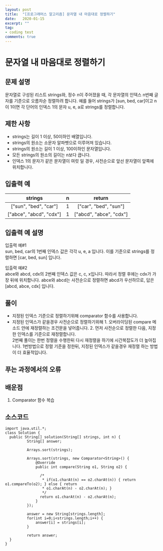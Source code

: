 ```yaml
---
layout: post
title:  "[프로그래머스 알고리즘] 문자열 내 마음대로 정렬하기"
date:   2020-01-15
excerpt: ""
tag:
- coding test 
comments: true
---
```


# 문자열 내 마음대로 정렬하기

## 문제 설명  

문자열로 구성된 리스트 strings와, 정수 n이 주어졌을 때, 각 문자열의 인덱스 n번째 글자를 기준으로 오름차순 정렬하려 합니다. 예를 들어 strings가 [sun, bed, car]이고 n이 1이면 각 단어의 인덱스 1의 문자 u, e, a로 strings를 정렬합니다.

## 제한 사항  
* strings는 길이 1 이상, 50이하인 배열입니다.
* strings의 원소는 소문자 알파벳으로 이루어져 있습니다.
* strings의 원소는 길이 1 이상, 100이하인 문자열입니다.
* 모든 strings의 원소의 길이는 n보다 큽니다.
* 인덱스 1의 문자가 같은 문자열이 여럿 일 경우, 사전순으로 앞선 문자열이 앞쪽에 위치합니다.

## 입출력 예  
  
|strings|n|return|
|:---:|:---:|:---:|
|["sun", "bed", "car"]|1|["car", "bed", "sun"]|
|["abce", "abcd", "cdx"]|1|["abcd", "abce", "cdx"]|

  
## 입출력 예 설명
입출력 예#1  
sun, bed, car의 1번째 인덱스 값은 각각 u, e, a 입니다. 이를 기준으로 strings를 정렬하면 [car, bed, sun] 입니다. 

입출력 예#2  
abce와 abcd, cdx의 2번째 인덱스 값은 c, c, x입니다. 따라서 정렬 후에는 cdx가 가장 뒤에 위치합니다. abce와 abcd는 사전순으로 정렬하면 abcd가 우선하므로, 답은 [abcd, abce, cdx] 입니다.



## 풀이
* 지정된 인덱스 기준으로 정렬하기위해 comparator 함수를 사용합니다.
* 지정된 인덱스가 같을경우 사전순으로 정렬하기위해 1. 오버라이딩된 compare 메소드 안에 재정렬하는 조건문을 넣어줍니다. 2. 먼저 사전순으로 정렬한 다음, 지정한 인덱스를 기준으로 재정렬합니다.  
2번째 풀이는 한번 정렬을 수행한뒤 다시 재정렬을 하기에 시간복잡도가 더 높아집니다. 1번방법으로 정렬 기준을 정한뒤, 지정된 인덱스가 같을경우 재정렬 하는 방법이 더 효율적입니다.


## 푸는 과정에서의 오류



## 배운점
1. Comparator 함수 복습



## 소스코드
~~~
import java.util.*;
class Solution {
  public String[] solution(String[] strings, int n) {
          String[] answer;
	      
	      Arrays.sort(strings);    
      
	      Arrays.sort(strings, new Comparator<String>() {
	          @Override
	          public int compare(String o1, String o2) {
	        	  
				/*
				 * if(o1.charAt(n) == o2.charAt(n)) { return o1.compareTo(o2); } else { return
				 * o1.charAt(n) - o2.charAt(n); }
				 */
	            return o1.charAt(n) - o2.charAt(n);
	          }
	      });
	      
	      answer = new String[strings.length];
	      for(int i=0;i<strings.length;i++) {
	          answer[i] = strings[i];
	      }
	      
	      return answer;
  }
}
~~~
